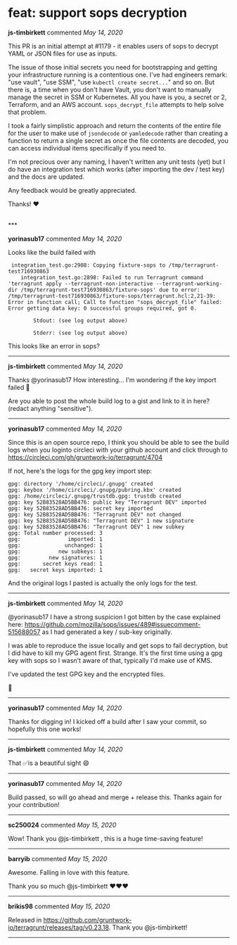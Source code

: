 # feat: support sops decryption

**js-timbirkett** commented *May 14, 2020*

This PR is an initial attempt at #1179 - it enables users of sops to decrypt YAML or JSON files for use as inputs.

The issue of those initial secrets you need for bootstrapping and getting your infrastructure running is a contentious one. I've had engineers remark: "use vault", "use SSM", "use `kubectl create secret...`" and so on. But there is, a time when you don't have Vault, you don't want to manually manage the secret in SSM or Kubernetes. All you have is you, a secret or 2, Terraform, and an AWS account. `sops_decrypt_file` attempts to help solve that problem. 

I took a fairly simplistic approach and return the contents of the entire file for the user to make use of `jsondecode` or `yamledecode` rather than creating a function to return a single secret as once the file contents are decoded, you can access individual items specifically if you need to.

I'm not precious over any naming, I haven't written any unit tests (yet) but I do have an integration test which works (after importing the dev / test key) and the docs are updated.

Any feedback would be greatly appreciated.

Thanks! ❤️  

<br />
***


**yorinasub17** commented *May 14, 2020*

Looks like the build failed with    
```
 integration_test.go:2908: Copying fixture-sops to /tmp/terragrunt-test716930863
    integration_test.go:2898: Failed to run Terragrunt command 'terragrunt apply --terragrunt-non-interactive --terragrunt-working-dir /tmp/terragrunt-test716930863/fixture-sops' due to error: /tmp/terragrunt-test716930863/fixture-sops/terragrunt.hcl:2,21-39: Error in function call; Call to function "sops_decrypt_file" failed: Error getting data key: 0 successful groups required, got 0.
        
        Stdout: (see log output above)
        
        Stderr: (see log output above)
```

This looks like an error in sops?
***

**js-timbirkett** commented *May 14, 2020*

Thanks @yorinasub17 
How interesting... I'm wondering if the key import failed 🤔

Are you able to post the whole build log to a gist and link to it in here? (redact anything "sensitive"). 
***

**yorinasub17** commented *May 14, 2020*

Since this is an open source repo, I think you should be able to see the build logs when you loginto circleci with your github account and click through to https://circleci.com/gh/gruntwork-io/terragrunt/4704

If not, here's the logs for the gpg key import step:

```
gpg: directory '/home/circleci/.gnupg' created
gpg: keybox '/home/circleci/.gnupg/pubring.kbx' created
gpg: /home/circleci/.gnupg/trustdb.gpg: trustdb created
gpg: key 52B83528AD5BB476: public key "Terragrunt DEV" imported
gpg: key 52B83528AD5BB476: secret key imported
gpg: key 52B83528AD5BB476: "Terragrunt DEV" not changed
gpg: key 52B83528AD5BB476: "Terragrunt DEV" 1 new signature
gpg: key 52B83528AD5BB476: "Terragrunt DEV" 1 new subkey
gpg: Total number processed: 3
gpg:               imported: 1
gpg:              unchanged: 1
gpg:            new subkeys: 1
gpg:         new signatures: 1
gpg:       secret keys read: 1
gpg:   secret keys imported: 1
```

And the original logs I pasted is actually the only logs for the test.
***

**js-timbirkett** commented *May 14, 2020*

@yorinasub17 I have a strong suspicion I got bitten by the case explained here: https://github.com/mozilla/sops/issues/489#issuecomment-515688057 as I had generated a key / sub-key originally.

I was able to reproduce the issue locally and get sops to fail decryption, but I did have to kill my GPG agent first. Strange. It's the first time using a gpg key with sops so I wasn't aware of that, typically I'd make use of KMS. 

I've updated the test GPG key and the encrypted files.

🤞 
***

**yorinasub17** commented *May 14, 2020*

Thanks for digging in! I kicked off a build after I saw your commit, so hopefully this one works!
***

**js-timbirkett** commented *May 14, 2020*

That ✅is a beautiful sight 😄
***

**yorinasub17** commented *May 14, 2020*

Build passed, so will go ahead and merge + release this. Thanks again for your contribution!
***

**sc250024** commented *May 15, 2020*

Wow! Thank you @js-timbirkett , this is a huge time-saving feature!
***

**barryib** commented *May 15, 2020*

Awesome. Falling in love with this feature.

Thank you so much @js-timbirkett ❤️❤️❤️
***

**brikis98** commented *May 15, 2020*

Released in https://github.com/gruntwork-io/terragrunt/releases/tag/v0.23.18. Thank you @js-timbirkett!
***

